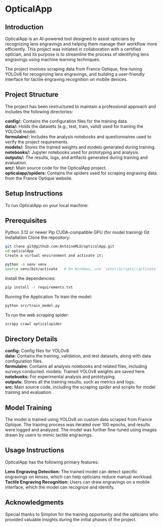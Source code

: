 # OpticalApp

## Introduction
OpticalApp is an AI-powered tool designed to assist opticians by recognizing lens engravings and helping them manage their workflow more efficiently. This project was initiated in collaboration with a certified optician, and its purpose is to streamline the process of identifying lens engravings using machine learning techniques.

The project involves scraping data from France Optique, fine-tuning YOLOv8 for recognizing lens engravings, and building a user-friendly interface for tactile engraving recognition on mobile devices.

## Project Structure
The project has been restructured to maintain a professional approach and includes the following directories:

**config/:** Contains the configuration files for the training data.<br>
**data/:** Holds the datasets (e.g., test, train, valid) used for training the YOLOv8 model.<br>
**formulaire/:** Includes the analysis notebooks and questionnaires used to verify the project requirements.<br>
**models/:** Stores the trained weights and models generated during training.<br>
**notebooks/:** Jupyter notebooks used for prototyping and analysis.<br>
**outputs/:** The results, logs, and artifacts generated during training and evaluation.<br>
**src/:** Main source code for the OpticalApp project.<br>
**opticalapp/spiders:** Contains the spiders used for scraping engraving data from the France Optique website.<br>

## Setup Instructions
To run OpticalApp on your local machine:

## Prerequisites
Python 3.12 or newer
Pip
CUDA-compatible GPU (for model training)
Git
Installation
Clone the repository:

```bash
git clone git@github.com:AntoineMLD/opticalApp.git
cd opticalApp
Create a virtual environment and activate it:
```
```bash
python -m venv venv
source venv/bin/activate   # On Windows, use `venv\\Scripts\\activate`
```
Install the dependencies:

```bash
pip install -r requirements.txt
```
Running the Application
To train the model:

```bash
python src/train_model.py
```
To run the web scraping spider:

```bash
scrapy crawl opticalspider
```
## Directory Details
**config:** Config files for YOLOv8.<br>
**data:** Contains the training, validation, and test datasets, along with data configuration files.<br>
**formulaire:** Contains all analysis notebooks and related files, including surveys conducted.
models: Trained YOLOv8 weights are saved here.<br>
**notebooks:** For experimental analysis and prototyping.<br>
**outputs:** Stores all the training results, such as metrics and logs.<br>
**src:** Main source code, including the scraping spider and scripts for model training and evaluation.<br>

## Model Training
The model is trained using YOLOv8 on custom data scraped from France Optique. The training process was iterated over 100 epochs, and results were logged and analyzed. The model was further fine-tuned using images drawn by users to mimic tactile engravings.

## Usage Instructions
OpticalApp has the following primary features:

**Lens Engraving Detection:** The trained model can detect specific engravings on lenses, which can help opticians reduce manual workload.
**Tactile Engraving Recognition:** Users can draw engravings on a mobile interface, which the model can recognize and identify.


## Acknowledgments
Special thanks to Simplon for the training opportunity and the opticians who provided valuable insights during the initial phases of the project. ​
